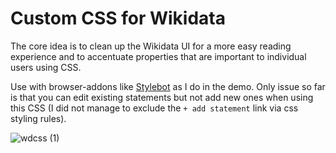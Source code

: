 # Custom CSS for Wikidata

The core idea is to clean up the Wikidata UI for a more easy reading experience and to accentuate properties that are important to individual users using CSS.

Use with browser-addons like [Stylebot](https://stylebot.dev/) as I do in the demo. Only issue so far is that you can edit existing statements but not add new ones when using this CSS (I did not manage to exclude the `+ add statement` link via css styling rules).

![wdcss (1)](https://github.com/MichaelMarkert/GND4C/assets/101104547/19667484-f00d-4699-8721-481b7337b767)
